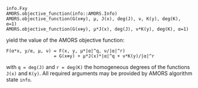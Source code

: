 ```
info.Fxy
AMORS.objective_function(info::AMORS.Info)
AMORS.objective_function(G(x⊗y), μ, J(x), deg(J), ν, K(y), deg(K), α=1)
AMORS.objective_function(G(x⊗y), μ*J(x), deg(J), ν*K(y), deg(K), α=1)
```

yield the value of the AMORS objective function:

```
F(α*x, y/α, μ, ν) = F(x, y, μ*|α|^q, ν/|α|^r)
                  = G(x⊗y) + μ*J(x)*|α|^q + ν*K(y)/|α|^r
```

with `q = deg(J)` and `r = deg(K)` the homogeneous degrees of the functions `J(x)` and `K(y)`. All required arguments may be provided by AMORS algorithm state `info`.
